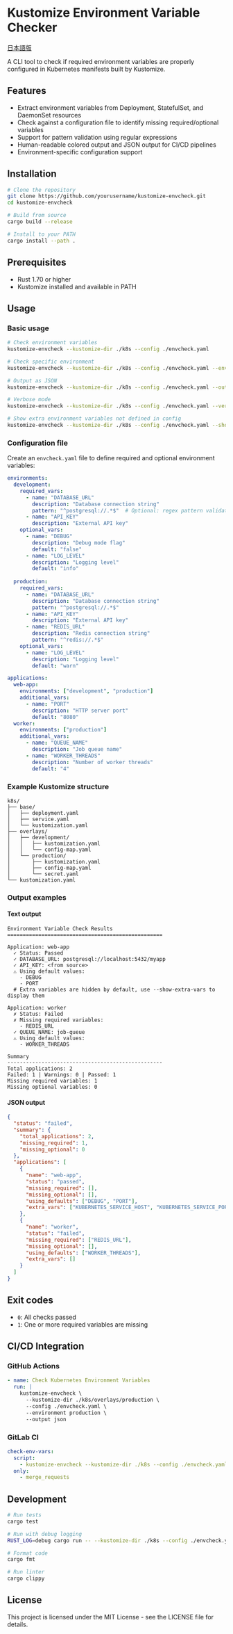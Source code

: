 # Kustomize Environment Variable Checker

[日本語版](README.ja.md)

A CLI tool to check if required environment variables are properly configured in Kubernetes manifests built by Kustomize.

## Features

- Extract environment variables from Deployment, StatefulSet, and DaemonSet resources
- Check against a configuration file to identify missing required/optional variables
- Support for pattern validation using regular expressions
- Human-readable colored output and JSON output for CI/CD pipelines
- Environment-specific configuration support

## Installation

```bash
# Clone the repository
git clone https://github.com/yourusername/kustomize-envcheck.git
cd kustomize-envcheck

# Build from source
cargo build --release

# Install to your PATH
cargo install --path .
```

## Prerequisites

- Rust 1.70 or higher
- Kustomize installed and available in PATH

## Usage

### Basic usage

```bash
# Check environment variables
kustomize-envcheck --kustomize-dir ./k8s --config ./envcheck.yaml

# Check specific environment
kustomize-envcheck --kustomize-dir ./k8s --config ./envcheck.yaml --environment production

# Output as JSON
kustomize-envcheck --kustomize-dir ./k8s --config ./envcheck.yaml --output json

# Verbose mode
kustomize-envcheck --kustomize-dir ./k8s --config ./envcheck.yaml --verbose

# Show extra environment variables not defined in config
kustomize-envcheck --kustomize-dir ./k8s --config ./envcheck.yaml --show-extra-vars
```

### Configuration file

Create an `envcheck.yaml` file to define required and optional environment variables:

```yaml
environments:
  development:
    required_vars:
      - name: "DATABASE_URL"
        description: "Database connection string"
        pattern: "^postgresql://.*$"  # Optional: regex pattern validation
      - name: "API_KEY"
        description: "External API key"
    optional_vars:
      - name: "DEBUG"
        description: "Debug mode flag"
        default: "false"
      - name: "LOG_LEVEL"
        description: "Logging level"
        default: "info"
  
  production:
    required_vars:
      - name: "DATABASE_URL"
        description: "Database connection string"
        pattern: "^postgresql://.*$"
      - name: "API_KEY"
        description: "External API key"
      - name: "REDIS_URL"
        description: "Redis connection string"
        pattern: "^redis://.*$"
    optional_vars:
      - name: "LOG_LEVEL"
        description: "Logging level"
        default: "warn"

applications:
  web-app:
    environments: ["development", "production"]
    additional_vars:
      - name: "PORT"
        description: "HTTP server port"
        default: "8080"
  worker:
    environments: ["production"]
    additional_vars:
      - name: "QUEUE_NAME"
        description: "Job queue name"
      - name: "WORKER_THREADS"
        description: "Number of worker threads"
        default: "4"
```

### Example Kustomize structure

```
k8s/
├── base/
│   ├── deployment.yaml
│   ├── service.yaml
│   └── kustomization.yaml
├── overlays/
│   ├── development/
│   │   ├── kustomization.yaml
│   │   └── config-map.yaml
│   └── production/
│       ├── kustomization.yaml
│       ├── config-map.yaml
│       └── secret.yaml
└── kustomization.yaml
```

### Output examples

#### Text output

```
Environment Variable Check Results
==================================================

Application: web-app
  ✓ Status: Passed
  ✓ DATABASE_URL: postgresql://localhost:5432/myapp
  ✓ API_KEY: <from source>
  ⚠ Using default values:
    - DEBUG
    - PORT
  # Extra variables are hidden by default, use --show-extra-vars to display them

Application: worker
  ✗ Status: Failed
  ✗ Missing required variables:
    - REDIS_URL
  ✓ QUEUE_NAME: job-queue
  ⚠ Using default values:
    - WORKER_THREADS

Summary
--------------------------------------------------
Total applications: 2
Failed: 1 | Warnings: 0 | Passed: 1
Missing required variables: 1
Missing optional variables: 0
```

#### JSON output

```json
{
  "status": "failed",
  "summary": {
    "total_applications": 2,
    "missing_required": 1,
    "missing_optional": 0
  },
  "applications": [
    {
      "name": "web-app",
      "status": "passed",
      "missing_required": [],
      "missing_optional": [],
      "using_defaults": ["DEBUG", "PORT"],
      "extra_vars": ["KUBERNETES_SERVICE_HOST", "KUBERNETES_SERVICE_PORT"]
    },
    {
      "name": "worker",
      "status": "failed",
      "missing_required": ["REDIS_URL"],
      "missing_optional": [],
      "using_defaults": ["WORKER_THREADS"],
      "extra_vars": []
    }
  ]
}
```

## Exit codes

- `0`: All checks passed
- `1`: One or more required variables are missing

## CI/CD Integration

### GitHub Actions

```yaml
- name: Check Kubernetes Environment Variables
  run: |
    kustomize-envcheck \
      --kustomize-dir ./k8s/overlays/production \
      --config ./envcheck.yaml \
      --environment production \
      --output json
```

### GitLab CI

```yaml
check-env-vars:
  script:
    - kustomize-envcheck --kustomize-dir ./k8s --config ./envcheck.yaml --output json
  only:
    - merge_requests
```

## Development

```bash
# Run tests
cargo test

# Run with debug logging
RUST_LOG=debug cargo run -- --kustomize-dir ./k8s --config ./envcheck.yaml

# Format code
cargo fmt

# Run linter
cargo clippy
```

## License

This project is licensed under the MIT License - see the LICENSE file for details.
